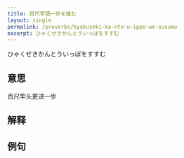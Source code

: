 ```yaml
---
title: 百尺竿頭一歩を進む
layout: single
permalink: /proverbs/hyakuseki-ka-nto-u-ippo-wo-susumu
excerpt: ひゃくせきかんとういっぽをすすむ
---
```


ひゃくせきかんとういっぽをすすむ

## 意思

百尺竿头更进一步

## 解释

## 例句

